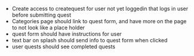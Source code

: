 - Create access to createquest for user not yet loggedin that logs in user before submitting quest
- Categories page should link to quest form, and have more on the page to not look like a place holder
- quest form should have instructions for user
- text bar on splash should send info to quest form when clicked
- user quests should see completed quests 